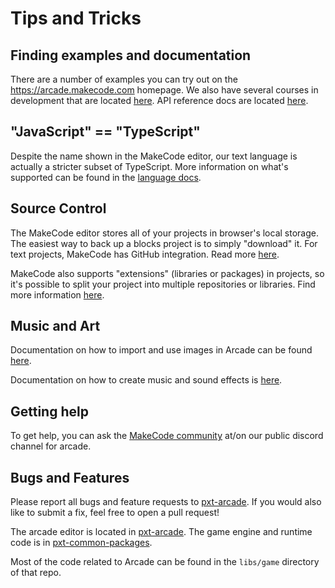 # Tips and Tricks

## Finding examples and documentation

There are a number of examples you can try out on the https://arcade.makecode.com homepage. We also have several courses in development that are located [here](https://arcade.makecode.com/courses). API reference docs are located [here](https://arcade.makecode.com/reference).

## "JavaScript" == "TypeScript"

Despite the name shown in the MakeCode editor, our text language is actually a stricter subset of TypeScript. More information on what's supported can be found in the [language docs](https://makecode.com/language).

## Source Control

The MakeCode editor stores all of your projects in browser's local storage. The easiest way to back up a blocks project is to simply "download" it. For text projects, MakeCode has GitHub integration. Read more [here](https://makecode.com/extensions/github-authoring).

MakeCode also supports "extensions" (libraries or packages) in projects, so it's possible to split your project into multiple repositories or libraries. Find more information [here](https://makecode.com/extensions).

## Music and Art

Documentation on how to import and use images in Arcade can be found [here](https://arcade.makecode.com/developer/images).

Documentation on how to create music and sound effects is [here](https://arcade.makecode.com/developer/sound).

## Getting help

To get help, you can ask the [MakeCode community](https://aka.ms/makecodecommunity) at/on our public discord channel for arcade.

## Bugs and Features

Please report all bugs and feature requests to [pxt-arcade](https://github.com/Microsoft/pxt-arcade/issues). If you would also like to submit a fix, feel free to open a pull request!

The arcade editor is located in [pxt-arcade](https://github.com/Microsoft/pxt-arcade). The game engine and runtime code is in [pxt-common-packages](https://github.com/Microsoft/pxt-common-packages).

Most of the code related to Arcade can be found in the `libs/game` directory of that repo.
